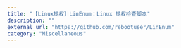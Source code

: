 ```yaml
---
title: "【Linux提权】LinEnum：Linux 提权检查脚本"
description: ""
external_url: "https://github.com/rebootuser/LinEnum"
category: "Miscellaneous"
---
```

